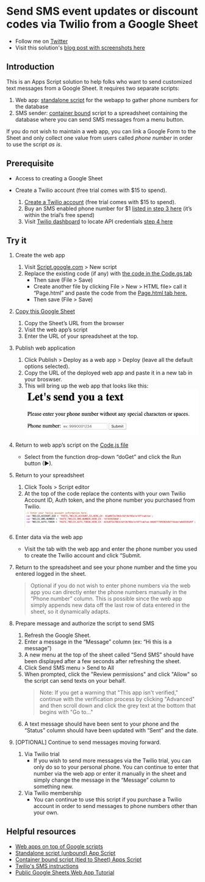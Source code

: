 
# Send SMS event updates or discount codes via Twilio from a Google Sheet

- Follow me on
  [Twitter](https://twitter.com/TechandEco)
- Visit this solution's 
  [blog post with screenshots here](https://medium.com/@TechandEco/send-sms-event-updates-or-discount-codes-using-twilio-from-a-google-sheet-fd1ebd24c4e)

## Introduction

This is an Apps Script solution to help folks who want to send customized text
messages from a Google Sheet. It requires two separate scripts:

1. Web app:
  [standalone script](https://developers.google.com/apps-script/guides/standalone)
   for the webapp to gather phone numbers for the database
1. SMS sender:
   [container bound](https://developers.google.com/apps-script/guides/bound)
   script to a spreadsheet containing the database where you can send SMS
   messages from a menu button.

If you do not wish to maintain a web app, you can link a Google Form to the
Sheet and only collect one value from users called _phone number_ in order to
use the script _as is_.

## Prerequisite

- Access to creating a Google Sheet
- Create a Twilio account (free trial comes with $15 to spend).

    1. [Create a Twilio account](https://support.vision6.com.au/hc/en-us/articles/230673727-Text-Messaging-Account-Setup-with-Twilio)
        (free trial comes with $15 to spend).
    1. Buy an SMS enabled phone number for $1
       [listed in step 3 here](https://support.vision6.com.au/hc/en-us/articles/230673727-Text-Messaging-Account-Setup-with-Twilio)
       (it’s within the trial’s free spend)
    1. Visit
       [Twilio dashboard](https://www.twilio.com/console)
       to locate API credentials
       [step 4 here](https://support.vision6.com.au/hc/en-us/articles/230673727-Text-Messaging-Account-Setup-with-Twilio)

## Try it

1. Create the web app
    1. Visit
       [Script.google.com](https://script.google.com/u/1/home) > New script
    1. Replace the existing code (if any) with
       [the code in the Code.gs tab](webapp/Code.js)
        - Then save (File > Save)
        - Create another file by clicking File > New > HTML file> call it
          “Page.html” and paste the code from the
          [Page.html tab here.](webapp/Page.html)
        - Then save (File > Save)

1. [Copy this Google Sheet](https://docs.google.com/spreadsheets/d/1A0YN5Ps2Iq-yTHvBPXwrz61HBXA0ZWgIML911ub6B3o/copy)
    1. Copy the Sheet’s URL from the browser
    1. Visit the web app’s script
    1. Enter the URL of your spreadsheet at the top.

1. Publish web application
    1. Click Publish > Deploy as a web app > Deploy (leave all the default
       options selected).
    1. Copy the URL of the deployed web app and paste it in a new tab in your
       broswser.
    1. This will bring up the web app that looks like this:
    ![Screenshot of phone number web app](twilio-sheet/webapp-screenshot.png)

1. Return to web app’s script on the
   [Code.js file](webapp/Code.js)
    - Select from the function drop-down “doGet” and click the Run button (►).

1. Return to your spreadsheet
    1. Click Tools > Script editor
    1. At the top of the code replace the contents with your own Twilio Account
       ID, Auth token, and the phone number you purchased from Twilio.
       ![Screenshot of Twilio values in script](twilio_account_info_screenshot.png)
1. Enter data via the web app
    - Visit the tab with the web app and enter the phone number you used to
      create the Twilio account and click “Submit.

1. Return to the spreadsheet and see your phone number and the
    time you entered logged in the sheet.
    > Optional if you do not wish to enter phone numbers via the web app you
    > can directly enter the phone numbers manually in the “Phone number”
    > column. This is possible since the web app simply appends new data off
    > the last row of data entered in the sheet, so it dynamically adapts.

1. Prepare message and authorize the script to send SMS
    1. Refresh the Google Sheet.
    1. Enter a message in the “Message” column (ex: “Hi this is a message”)
    1. A new menu at the top of the sheet called “Send SMS”  should have been
       displayed after a few seconds after refreshing the sheet.
    1. Click Send SMS menu > Send to All
    1. When prompted, click the "Review permissions" and click "Allow" so the
       script can send texts on your behalf.
        > Note: If you get a warning that "This app isn't verified,"
        > continue with the verification process by clicking "Advanced" and
        > then scroll down and click the grey text at the bottom that begins
        > with "Go to..."
    1. A text message should have been sent to your phone and the “Status”
       column should have been updated with “Sent” and the date.

1. [OPTIONAL] Continue to send messages moving forward.
    1. Via Twilio trial
        - If you wish to send more messages via the Twilio trial, you can only
          do so to your personal phone. You can continue to enter that number
          via the web app or enter it manually in the sheet and simply change
          the message in the “Message” column to something new.
    1. Via Twilio membership
        - You can continue to use this script if you purchase a Twilio account
          in order to send messages to phone numbers other than your own.

## Helpful resources

- [Web apps on top of Google scripts](https://developers.google.com/apps-script/guides/web)
- [Standalone script (unbound) App Script](https://developers.google.com/apps-script/guides/standalone)
- [Container bound script (tied to Sheet) Apps Script](https://developers.google.com/apps-script/guides/bound)
- [Twilio's SMS instructions](https://www.twilio.com/blog/2016/02/send-sms-from-a-google-spreadsheet.html)
- [Public Google Sheets Web App Tutorial](https://youtu.be/RRQvySxaCW0)
